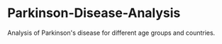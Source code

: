 # Parkinson-Disease-Analysis
Analysis of Parkinson's disease for different age groups and countries.
